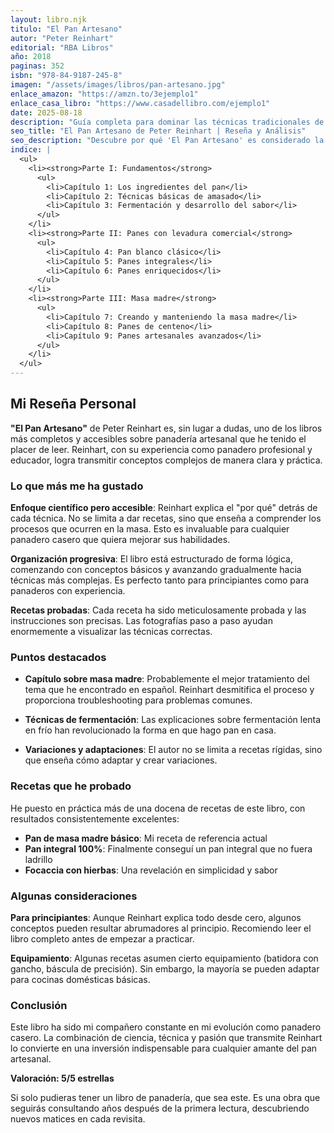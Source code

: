 ```yaml
---
layout: libro.njk
titulo: "El Pan Artesano"
autor: "Peter Reinhart"
editorial: "RBA Libros"
año: 2018
paginas: 352
isbn: "978-84-9187-245-8"
imagen: "/assets/images/libros/pan-artesano.jpg"
enlace_amazon: "https://amzn.to/3ejemplo1"
enlace_casa_libro: "https://www.casadellibro.com/ejemplo1"
date: 2025-08-18
description: "Guía completa para dominar las técnicas tradicionales de panadería artesanal"
seo_title: "El Pan Artesano de Peter Reinhart | Reseña y Análisis"
seo_description: "Descubre por qué 'El Pan Artesano' es considerado la biblia de la panadería moderna. Técnicas, recetas y secretos profesionales."
indice: |
  <ul>
    <li><strong>Parte I: Fundamentos</strong>
      <ul>
        <li>Capítulo 1: Los ingredientes del pan</li>
        <li>Capítulo 2: Técnicas básicas de amasado</li>
        <li>Capítulo 3: Fermentación y desarrollo del sabor</li>
      </ul>
    </li>
    <li><strong>Parte II: Panes con levadura comercial</strong>
      <ul>
        <li>Capítulo 4: Pan blanco clásico</li>
        <li>Capítulo 5: Panes integrales</li>
        <li>Capítulo 6: Panes enriquecidos</li>
      </ul>
    </li>
    <li><strong>Parte III: Masa madre</strong>
      <ul>
        <li>Capítulo 7: Creando y manteniendo la masa madre</li>
        <li>Capítulo 8: Panes de centeno</li>
        <li>Capítulo 9: Panes artesanales avanzados</li>
      </ul>
    </li>
  </ul>
---
```


## Mi Reseña Personal

**"El Pan Artesano"** de Peter Reinhart es, sin lugar a dudas, uno de los libros más completos y accesibles sobre panadería artesanal que he tenido el placer de leer. Reinhart, con su experiencia como panadero profesional y educador, logra transmitir conceptos complejos de manera clara y práctica.

### Lo que más me ha gustado

**Enfoque científico pero accesible**: Reinhart explica el "por qué" detrás de cada técnica. No se limita a dar recetas, sino que enseña a comprender los procesos que ocurren en la masa. Esto es invaluable para cualquier panadero casero que quiera mejorar sus habilidades.

**Organización progresiva**: El libro está estructurado de forma lógica, comenzando con conceptos básicos y avanzando gradualmente hacia técnicas más complejas. Es perfecto tanto para principiantes como para panaderos con experiencia.

**Recetas probadas**: Cada receta ha sido meticulosamente probada y las instrucciones son precisas. Las fotografías paso a paso ayudan enormemente a visualizar las técnicas correctas.

### Puntos destacados

- **Capítulo sobre masa madre**: Probablemente el mejor tratamiento del tema que he encontrado en español. Reinhart desmitifica el proceso y proporciona troubleshooting para problemas comunes.

- **Técnicas de fermentación**: Las explicaciones sobre fermentación lenta en frío han revolucionado la forma en que hago pan en casa.

- **Variaciones y adaptaciones**: El autor no se limita a recetas rígidas, sino que enseña cómo adaptar y crear variaciones.

### Recetas que he probado

He puesto en práctica más de una docena de recetas de este libro, con resultados consistentemente excelentes:

- **Pan de masa madre básico**: Mi receta de referencia actual
- **Pan integral 100%**: Finalmente conseguí un pan integral que no fuera ladrillo
- **Focaccia con hierbas**: Una revelación en simplicidad y sabor

### Algunas consideraciones

**Para principiantes**: Aunque Reinhart explica todo desde cero, algunos conceptos pueden resultar abrumadores al principio. Recomiendo leer el libro completo antes de empezar a practicar.

**Equipamiento**: Algunas recetas asumen cierto equipamiento (batidora con gancho, báscula de precisión). Sin embargo, la mayoría se pueden adaptar para cocinas domésticas básicas.

### Conclusión

Este libro ha sido mi compañero constante en mi evolución como panadero casero. La combinación de ciencia, técnica y pasión que transmite Reinhart lo convierte en una inversión indispensable para cualquier amante del pan artesanal.

**Valoración: 5/5 estrellas**

Si solo pudieras tener un libro de panadería, que sea este. Es una obra que seguirás consultando años después de la primera lectura, descubriendo nuevos matices en cada revisita.
